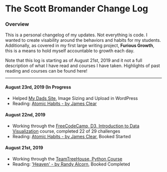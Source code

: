 # The Scott Bromander Change Log

### Overview
This is a personal changelog of my updates. Not everything is code. I wanted to create visability around the behaviors and habits for my students. Additionally, as covered in my first large writing project, **Furious Growth**, this is a means to hold myself accountable to growth each day.

Note that this log is starting as of August 21st, 2019 and it not a full description of what I have read and courses I have taken. Highlights of past reading and courses can be found here!

---

#### August 23rd, 2019 (In Progress
- Helped [My Dads Site](https://www.michaelbromander.com), Image Sizing and Upload in WordPress
- Reading: [Atomic Habits - by James Clear](https://www.amazon.com/Atomic-Habits-Proven-Build-Break/dp/B07RFSSYBH/ref=sr_1_1?keywords=atomic+habits&qid=1566572857&s=audible&sr=1-1)

#### August 22nd, 2019
- Working through the [FreeCodeCamp, D3, Introduction to Data Visualization](https://learn.freecodecamp.org/data-visualization/data-visualization-with-d3) course, completed 22 of 29 challenges
- Reading: [Atomic Habits - by James Clear](https://www.amazon.com/Atomic-Habits-Proven-Build-Break/dp/B07RFSSYBH/ref=sr_1_1?keywords=atomic+habits&qid=1566572857&s=audible&sr=1-1), Booked Started

#### August 21st, 2019
- Working through the [TeamTreeHouse, Python Course](https://teamtreehouse.com/library/python-basics-3)
- Reading: ['Heaven' - by Randy Alcorn](https://www.amazon.com/Heaven-Biblical-Answers-Questions-Booklet/dp/B002IT3VOS/ref=sr_1_1?crid=WACXUHG2SEIF&keywords=heaven+by+randy+alcorn&qid=1566572767&s=gateway&sprefix=heaven%2Caps%2C157&sr=8-1), Booked Completed

